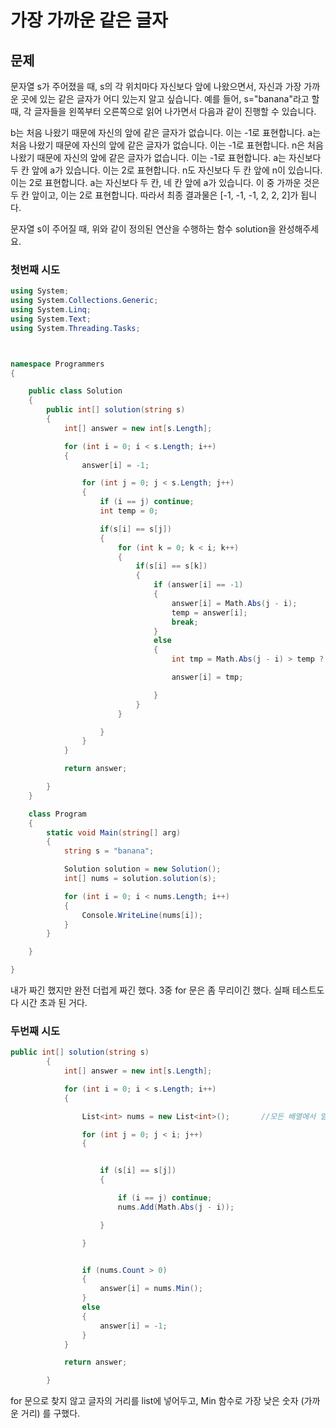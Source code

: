 # 가장 가까운 같은 글자

## 문제

문자열 s가 주어졌을 때, s의 각 위치마다 자신보다 앞에 나왔으면서, 자신과 가장 가까운 곳에 있는 같은 글자가 어디 있는지 알고 싶습니다.
예를 들어, s="banana"라고 할 때,  각 글자들을 왼쪽부터 오른쪽으로 읽어 나가면서 다음과 같이 진행할 수 있습니다.

b는 처음 나왔기 때문에 자신의 앞에 같은 글자가 없습니다. 이는 -1로 표현합니다.
a는 처음 나왔기 때문에 자신의 앞에 같은 글자가 없습니다. 이는 -1로 표현합니다.
n은 처음 나왔기 때문에 자신의 앞에 같은 글자가 없습니다. 이는 -1로 표현합니다.
a는 자신보다 두 칸 앞에 a가 있습니다. 이는 2로 표현합니다.
n도 자신보다 두 칸 앞에 n이 있습니다. 이는 2로 표현합니다.
a는 자신보다 두 칸, 네 칸 앞에 a가 있습니다. 이 중 가까운 것은 두 칸 앞이고, 이는 2로 표현합니다.
따라서 최종 결과물은 [-1, -1, -1, 2, 2, 2]가 됩니다.

문자열 s이 주어질 때, 위와 같이 정의된 연산을 수행하는 함수 solution을 완성해주세요.

### 첫번째 시도 
```cs
using System;
using System.Collections.Generic;
using System.Linq;
using System.Text;
using System.Threading.Tasks;



namespace Programmers
{

    public class Solution
    {
        public int[] solution(string s)
        {
            int[] answer = new int[s.Length];          

            for (int i = 0; i < s.Length; i++)
            {
                answer[i] = -1;

                for (int j = 0; j < s.Length; j++)
                {
                    if (i == j) continue;
                    int temp = 0;

                    if(s[i] == s[j])
                    {
                        for (int k = 0; k < i; k++)
                        {
                            if(s[i] == s[k])
                            {
                                if (answer[i] == -1)
                                {
                                    answer[i] = Math.Abs(j - i);
                                    temp = answer[i];
                                    break;
                                }
                                else
                                {
                                    int tmp = Math.Abs(j - i) > temp ? Math.Abs(j - i) : temp;

                                    answer[i] = tmp;

                                }
                            }
                        }

                    }
                }
            }

            return answer;

        }
    }

    class Program
    {
        static void Main(string[] arg)
        {
            string s = "banana";

            Solution solution = new Solution();
            int[] nums = solution.solution(s);

            for (int i = 0; i < nums.Length; i++)
            {
                Console.WriteLine(nums[i]);
            }
        }

    }

}
```
내가 짜긴 했지만 완전 더럽게 짜긴 했다. 3중 for 문은 좀 무리이긴 했다.
실패 테스트도 다 시간 초과 된 거다. 

### 두번째 시도

```cs
public int[] solution(string s)
        {
            int[] answer = new int[s.Length];

            for (int i = 0; i < s.Length; i++)
            {

                List<int> nums = new List<int>();       //모든 배열에서 얼마나 가까운지 비교 

                for (int j = 0; j < i; j++)
                {


                    if (s[i] == s[j])
                    {

                        if (i == j) continue;
                        nums.Add(Math.Abs(j - i));

                    }

                }


                if (nums.Count > 0)
                {
                    answer[i] = nums.Min();
                }
                else
                {
                    answer[i] = -1;
                }
            }

            return answer;

        }
```

for 문으로 찾지 않고 글자의 거리를 list에 넣어두고, Min 함수로 가장 낮은 숫자 (가까운 거리) 를 구했다.
